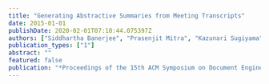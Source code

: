 ```yaml
---
title: "Generating Abstractive Summaries from Meeting Transcripts"
date: 2015-01-01
publishDate: 2020-02-01T07:10:44.075397Z
authors: ["Siddhartha Banerjee", "Prasenjit Mitra", "Kazunari Sugiyama"]
publication_types: ["1"]
abstract: ""
featured: false
publication: "*Proceedings of the 15th ACM Symposium on Document Engineering (DocEng' 2015)*"
---
```


